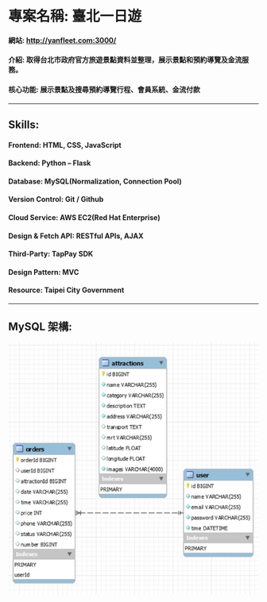 # 專案名稱: 臺北一日遊

#### 網站: http://yanfleet.com:3000/
#### 介紹: 取得台北市政府官方旅遊景點資料並整理，展示景點和預約導覽及金流服務。
#### 核心功能: 展示景點及搜尋預約導覽行程、會員系統、金流付款
___
## Skills:
#### Frontend: HTML, CSS, JavaScript
#### Backend: Python – Flask
#### Database: MySQL(Normalization, Connection Pool)
#### Version Control: Git / Github
#### Cloud Service: AWS EC2(Red Hat Enterprise)
#### Design & Fetch API: RESTful APIs, AJAX
#### Third-Party: TapPay SDK
#### Design Pattern: MVC
#### Resource: Taipei City Government
___
## MySQL 架構:
![alt 文字](https://github.com/Tsung-Yen/taipei-day-trip-website/blob/develop/static/image/taipeiDbimage.JPG)
